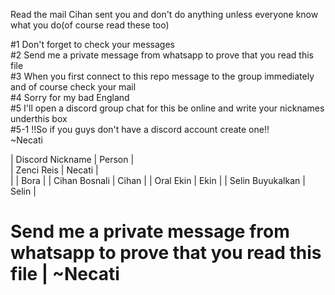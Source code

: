 Read the mail Cihan sent you and don't do anything unless everyone know what you do(of course read these too)

  #1 Don't forget to check your messages                                                                                 
  #2 Send me a private message from whatsapp to prove that you read this file                                            
  #3 When you first connect to this repo message to the group immediately and of course check your mail                  
  #4 Sorry for my bad England                                                                                            
  #5 I'll open a discord group chat for this be online and write your nicknames underthis box                            
     #5-1 !!So if you guys don't have a discord account create one!!                                                     
                                                                                                    ~Necati             



| Discord Nickname  |  Person |          
|   Zenci Reis      |  Necati |          
|                   |  Bora   |
|  Cihan Bosnali    |  Cihan  |
|   Oral Ekin       |  Ekin   |
| Selin Buyukalkan  | Selin   |


# Send me a private message from whatsapp to prove that you read this file | ~Necati
